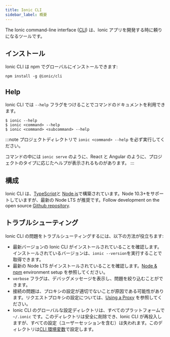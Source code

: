```yaml
---
title: Ionic CLI
sidebar_label: 概要
---
```


<head>
  <title>Ionic CLI Framework: Command-Line Interface to Develop Apps</title>
  <meta
    name="description"
    content="Ionicのコマンドラインインターフェイス（CLI）は、Ionicアプリの開発に最適なツールです。npmでフレームワークをグローバルにインストールします。"
  />
</head>

The Ionic command-line interface ([CLI](/docs/reference/glossary#cli)) は、Ionic アプリを開発する時に頼りになるツールです。

## インストール

Ionic CLI は npm でグローバルにインストールできます:

```shell
npm install -g @ionic/cli
```

## Help

Ionic CLI では `--help` フラグをつけることでコマンドのドキュメントを利用できます。

```shell
$ ionic --help
$ ionic <command> --help
$ ionic <command> <subcommand> --help
```

:::note
プロジェクトディレクトリで `ionic <command> --help` を必ず実行してください。

コマンドの中には `ionic serve` のように、React と Angular のように、プロジェクトのタイプに応じたヘルプが表示されるものがあります。
:::

<!-- TODO: image? -->

## 構成

Ionic CLI は、[TypeScript](/docs/reference/glossary#typescript)と [Node.js](/docs/reference/glossary#node)で構築されています。Node 10.3+をサポートしていますが、最新の Node LTS が推奨です。Follow development on the open source <a href="https://github.com/ionic-team/ionic-cli" target="_blank">Github repository</a>.

## トラブルシューティング

Ionic CLI の問題をトラブルシューティングするには、以下の方法が役立ちます:

- 最新バージョンの Ionic CLI がインストールされていることを確認します。インストールされているバージョンは、`ionic --version`を実行することで取得できます。
- 最新の Node LTS がインストールされていることを確認します。[Node & npm](/docs/intro/environment#node-npm) environment setup を参照してください。
- `verbose` フラグは、デバッグメッセージを表示し、問題を絞り込むことができます。
- 接続の問題は、プロキシの設定が適切でないことが原因である可能性があります。リクエストプロキシの設定については、[Using a Proxy](/docs/cli/using-a-proxy) を参照してください。
- Ionic CLI のグローバルな設定ディレクトリは、すべてのプラットフォームで `~/.ionic` です。このディレクトリは安全に削除でき、Ionic CLI が再投入しますが、すべての設定（ユーザーセッションを含む）は失われます。このディレクトリは[CLI 環境変数](/docs/cli/configuration#environment-variables)で設定します。
